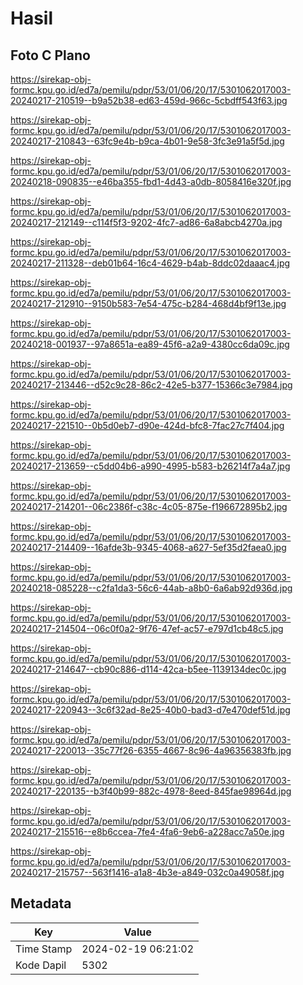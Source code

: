 # Hasil

## Foto C Plano

https://sirekap-obj-formc.kpu.go.id/ed7a/pemilu/pdpr/53/01/06/20/17/5301062017003-20240217-210519--b9a52b38-ed63-459d-966c-5cbdff543f63.jpg

https://sirekap-obj-formc.kpu.go.id/ed7a/pemilu/pdpr/53/01/06/20/17/5301062017003-20240217-210843--63fc9e4b-b9ca-4b01-9e58-3fc3e91a5f5d.jpg

https://sirekap-obj-formc.kpu.go.id/ed7a/pemilu/pdpr/53/01/06/20/17/5301062017003-20240218-090835--e46ba355-fbd1-4d43-a0db-8058416e320f.jpg

https://sirekap-obj-formc.kpu.go.id/ed7a/pemilu/pdpr/53/01/06/20/17/5301062017003-20240217-212149--c114f5f3-9202-4fc7-ad86-6a8abcb4270a.jpg

https://sirekap-obj-formc.kpu.go.id/ed7a/pemilu/pdpr/53/01/06/20/17/5301062017003-20240217-211328--deb01b64-16c4-4629-b4ab-8ddc02daaac4.jpg

https://sirekap-obj-formc.kpu.go.id/ed7a/pemilu/pdpr/53/01/06/20/17/5301062017003-20240217-212910--9150b583-7e54-475c-b284-468d4bf9f13e.jpg

https://sirekap-obj-formc.kpu.go.id/ed7a/pemilu/pdpr/53/01/06/20/17/5301062017003-20240218-001937--97a8651a-ea89-45f6-a2a9-4380cc6da09c.jpg

https://sirekap-obj-formc.kpu.go.id/ed7a/pemilu/pdpr/53/01/06/20/17/5301062017003-20240217-213446--d52c9c28-86c2-42e5-b377-15366c3e7984.jpg

https://sirekap-obj-formc.kpu.go.id/ed7a/pemilu/pdpr/53/01/06/20/17/5301062017003-20240217-221510--0b5d0eb7-d90e-424d-bfc8-7fac27c7f404.jpg

https://sirekap-obj-formc.kpu.go.id/ed7a/pemilu/pdpr/53/01/06/20/17/5301062017003-20240217-213659--c5dd04b6-a990-4995-b583-b26214f7a4a7.jpg

https://sirekap-obj-formc.kpu.go.id/ed7a/pemilu/pdpr/53/01/06/20/17/5301062017003-20240217-214201--06c2386f-c38c-4c05-875e-f196672895b2.jpg

https://sirekap-obj-formc.kpu.go.id/ed7a/pemilu/pdpr/53/01/06/20/17/5301062017003-20240217-214409--16afde3b-9345-4068-a627-5ef35d2faea0.jpg

https://sirekap-obj-formc.kpu.go.id/ed7a/pemilu/pdpr/53/01/06/20/17/5301062017003-20240218-085228--c2fa1da3-56c6-44ab-a8b0-6a6ab92d936d.jpg

https://sirekap-obj-formc.kpu.go.id/ed7a/pemilu/pdpr/53/01/06/20/17/5301062017003-20240217-214504--06c0f0a2-9f76-47ef-ac57-e797d1cb48c5.jpg

https://sirekap-obj-formc.kpu.go.id/ed7a/pemilu/pdpr/53/01/06/20/17/5301062017003-20240217-214647--cb90c886-d114-42ca-b5ee-1139134dec0c.jpg

https://sirekap-obj-formc.kpu.go.id/ed7a/pemilu/pdpr/53/01/06/20/17/5301062017003-20240217-220943--3c6f32ad-8e25-40b0-bad3-d7e470def51d.jpg

https://sirekap-obj-formc.kpu.go.id/ed7a/pemilu/pdpr/53/01/06/20/17/5301062017003-20240217-220013--35c77f26-6355-4667-8c96-4a96356383fb.jpg

https://sirekap-obj-formc.kpu.go.id/ed7a/pemilu/pdpr/53/01/06/20/17/5301062017003-20240217-220135--b3f40b99-882c-4978-8eed-845fae98964d.jpg

https://sirekap-obj-formc.kpu.go.id/ed7a/pemilu/pdpr/53/01/06/20/17/5301062017003-20240217-215516--e8b6ccea-7fe4-4fa6-9eb6-a228acc7a50e.jpg

https://sirekap-obj-formc.kpu.go.id/ed7a/pemilu/pdpr/53/01/06/20/17/5301062017003-20240217-215757--563f1416-a1a8-4b3e-a849-032c0a49058f.jpg


## Metadata

| Key        | Value               |
| ---------- | ------------------- |
| Time Stamp | 2024-02-19 06:21:02 |
| Kode Dapil | 5302                |



